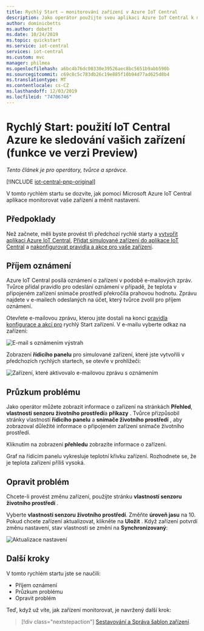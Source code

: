 ```yaml
---
title: Rychlý Start – monitorování zařízení v Azure IoT Central
description: Jako operátor použijte svou aplikaci Azure IoT Central k monitorování zařízení v tomto rychlém startu.
author: dominicbetts
ms.author: dobett
ms.date: 10/24/2019
ms.topic: quickstart
ms.service: iot-central
services: iot-central
ms.custom: mvc
manager: philmea
ms.openlocfilehash: a6bc4b76dc00330e39526aec8bc5651b9abb590b
ms.sourcegitcommit: c69c8c5c783db26c19e885f10b94d77ad625d8b4
ms.translationtype: MT
ms.contentlocale: cs-CZ
ms.lasthandoff: 12/03/2019
ms.locfileid: "74706746"
---
```

# <a name="quickstart-use-azure-iot-central-to-monitor-your-devices-preview-features"></a>Rychlý Start: použití IoT Central Azure ke sledování vašich zařízení (funkce ve verzi Preview)

*Tento článek je pro operátory, tvůrce a správce.*

[!INCLUDE [iot-central-pnp-original](../../../includes/iot-central-pnp-original-note.md)]

V tomto rychlém startu se dozvíte, jak pomocí Microsoft Azure IoT Central aplikace monitorovat vaše zařízení a měnit nastavení.

## <a name="prerequisites"></a>Předpoklady

Než začnete, měli byste provést tři předchozí rychlé starty a [vytvořit aplikaci Azure IoT Central](./quick-deploy-iot-central.md), [Přidat simulované zařízení do aplikace IoT Central](./quick-create-pnp-device.md) a [nakonfigurovat pravidla a akce pro vaše zařízení](quick-configure-rules.md).

## <a name="receive-a-notification"></a>Příjem oznámení

Azure IoT Central posílá oznámení o zařízení v podobě e-mailových zpráv. Tvůrce přidal pravidlo pro odeslání oznámení v případě, že teplota v připojeném zařízení snímače prostředí překročila prahovou hodnotu. Zprávu najdete v e-mailech odeslaných na účet, který tvůrce zvolil pro příjem oznámení.

Otevřete e-mailovou zprávu, kterou jste dostali na konci [pravidla konfigurace a akcí pro](quick-configure-rules.md) rychlý Start zařízení. V e-mailu vyberte odkaz na zařízení:

![E-mail s oznámením výstrah](media/quick-monitor-devices/email.png)

Zobrazení **řídicího panelu** pro simulované zařízení, které jste vytvořili v předchozích rychlých startech, se otevře v prohlížeči:

![Zařízení, které aktivovalo e-mailovou zprávu s oznámením](media/quick-monitor-devices/dashboard.png)

## <a name="investigate-an-issue"></a>Průzkum problému

Jako operátor můžete zobrazit informace o zařízení na stránkách **Přehled**, **vlastnosti senzoru životního prostředí**a **příkazy** . Tvůrce přizpůsobil stránky vlastností **řídicího panelu** a **snímače životního prostředí** , aby zobrazoval důležité informace o připojeném zařízení snímače životního prostředí.

Kliknutím na zobrazení **přehledu** zobrazíte informace o zařízení.

Graf na řídicím panelu vykresluje teplotní křivku zařízení. Rozhodnete se, že je teplota zařízení příliš vysoká.

## <a name="remediate-an-issue"></a>Opravit problém

Chcete-li provést změnu zařízení, použijte stránku **vlastností senzoru životního prostředí** .

Vyberte **vlastnosti senzoru životního prostředí**. Změňte **úroveň jasu** na 10. Pokud chcete zařízení aktualizovat, klikněte na **Uložit** . Když zařízení potvrdí změnu nastavení, stav vlastnosti se změní na **Synchronizovaný**:

![Aktualizace nastavení](media/quick-monitor-devices/change-settings.png)

## <a name="next-steps"></a>Další kroky

V tomto rychlém startu jste se naučili:

* Příjem oznámení
* Průzkum problému
* Opravit problém

Teď, když už víte, jak zařízení monitorovat, je navržený další krok:

> [!div class="nextstepaction"]
> [Sestavování a Správa šablon zařízení](howto-set-up-template.md).
